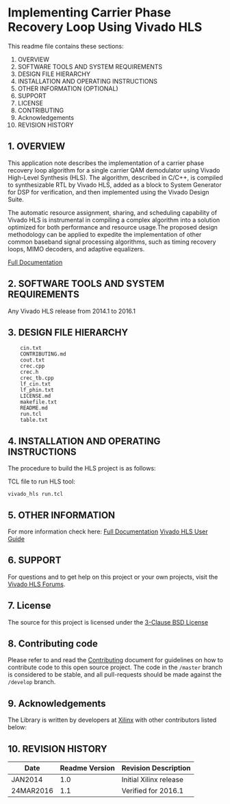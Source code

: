 
Implementing Carrier Phase Recovery Loop Using Vivado HLS 
======================================

This readme file contains these sections:

1. OVERVIEW
2. SOFTWARE TOOLS AND SYSTEM REQUIREMENTS
3. DESIGN FILE HIERARCHY
4. INSTALLATION AND OPERATING INSTRUCTIONS
5. OTHER INFORMATION (OPTIONAL)
6. SUPPORT
7. LICENSE
8. CONTRIBUTING
9. Acknowledgements
10. REVISION HISTORY

## 1. OVERVIEW

This application note describes the implementation of a carrier phase recovery loop algorithm for a single carrier QAM demodulator using Vivado High-Level Synthesis (HLS). The algorithm, described in C/C++, is compiled to synthesizable RTL by Vivado HLS, added as a block to System Generator for DSP for verification, and then implemented using the Vivado Design Suite.

The automatic resource assignment, sharing, and scheduling capability of Vivado HLS is instrumental in compiling a complex algorithm into a solution optimized for both performance and resource usage.The proposed design methodology can be applied to expedite the implementation of other common baseband signal processing algorithms, such as timing recovery loops, MIMO decoders, and adaptive equalizers. 

[Full Documentation]

## 2. SOFTWARE TOOLS AND SYSTEM REQUIREMENTS

Any Vivado HLS release from 2014.1 to 2016.1


## 3. DESIGN FILE HIERARCHY
```
	cin.txt
    CONTRIBUTING.md
    cout.txt
    crec.cpp
    crec.h
    crec_tb.cpp
    lf_cin.txt
    lf_phin.txt
    LICENSE.md
    makefile.txt
    README.md
    run.tcl
    table.txt
```

## 4. INSTALLATION AND OPERATING INSTRUCTIONS

The procedure to build the HLS project is as follows:

TCL file to run HLS tool:
```
vivado_hls run.tcl
```
## 5. OTHER INFORMATION

For more information check here: [Full Documentation][]
[Vivado HLS User Guide][]

## 6. SUPPORT

For questions and to get help on this project or your own projects, visit the [Vivado HLS Forums][]. 

## 7. License
The source for this project is licensed under the [3-Clause BSD License][]

## 8. Contributing code
Please refer to and read the [Contributing][] document for guidelines on how to contribute code to this open source project. The code in the `/master` branch is considered to be stable, and all pull-requests should be made against the `/develop` branch.

## 9. Acknowledgements
The Library is written by developers at [Xilinx](http://www.xilinx.com/) with other contributors listed below:

## 10. REVISION HISTORY

Date		|	Readme Version		|	Revision Description
------------|-----------------------|-------------------------
JAN2014		|	1.0					|	Initial Xilinx release
24MAR2016	|	1.1					|	Verified for 2016.1



[Contributing]: CONTRIBUTING.md 
[3-Clause BSD License]: LICENSE.md
[Full Documentation]: http://www.xilinx.com/support/documentation/application_notes/XAPP1173-carrier-loop.pdf 
[Vivado HLS Forums]: https://forums.xilinx.com/t5/High-Level-Synthesis-HLS/bd-p/hls 
[Vivado HLS User Guide]: http://www.xilinx.com/support/documentation/sw_manuals/xilinx2015_4/ug902-vivado-high-level-synthesis.pdf